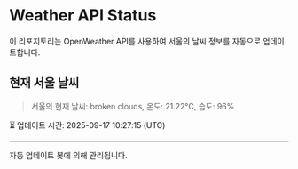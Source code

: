 
# Weather API Status

이 리포지토리는 OpenWeather API를 사용하여 서울의 날씨 정보를 자동으로 업데이트합니다.

## 현재 서울 날씨
> 서울의 현재 날씨: broken clouds, 온도: 21.22°C, 습도: 96%

⏳ 업데이트 시간: 2025-09-17 10:27:15 (UTC)

---
자동 업데이트 봇에 의해 관리됩니다.
